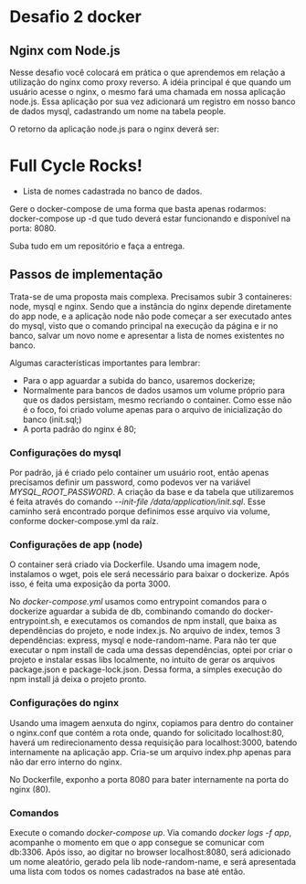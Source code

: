 # Desafio 2 docker

## Nginx com Node.js

Nesse desafio você colocará em prática o que aprendemos em relação a utilização do nginx como proxy reverso. A idéia principal é que quando um usuário acesse o nginx, o mesmo fará uma chamada em nossa aplicação node.js. Essa aplicação por sua vez adicionará um registro em nosso banco de dados mysql, cadastrando um nome na tabela people.

O retorno da aplicação node.js para o nginx deverá ser:

<h1>Full Cycle Rocks!</h1>

- Lista de nomes cadastrada no banco de dados.

Gere o docker-compose de uma forma que basta apenas rodarmos: docker-compose up -d que tudo deverá estar funcionando e disponível na porta: 8080.

Suba tudo em um repositório e faça a entrega.

## Passos de implementação

Trata-se de uma proposta mais complexa. Precisamos subir 3 containeres: node, mysql e nginx. Sendo que a instância do nginx depende diretamente do app node, e a aplicação node não pode começar a ser executado antes do mysql, visto que o comando principal na execução da página e ir no banco, salvar um novo nome e apresentar a lista de nomes existentes no banco.

Algumas características importantes para lembrar:

- Para o app aguardar a subida do banco, usaremos dockerize;
- Normalmente para bancos de dados usamos um volume próprio para que os dados persistam, mesmo recriando o container. Como esse não é o foco, foi criado volume apenas para o arquivo de inicialização do banco (init.sql;)
- A porta padrão do nginx é 80;


### Configurações do mysql

Por padrão, já é criado pelo container um usuário root, então apenas precisamos definir um password, como podevos ver na variável *MYSQL_ROOT_PASSWORD*.
A criação da base e da tabela que utilizaremos é feita através do comando *--init-file /data/application/init.sql*. Esse caminho será encontrado porque definimos esse arquivo via volume, conforme docker-compose.yml da raíz.

### Configurações de app (node)

O container será criado via Dockerfile. Usando uma imagem node, instalamos o wget, pois ele será necessário para baixar o dockerize. Após isso, é feita uma exposição da porta 3000.

No *docker-compose.yml* usamos como entrypoint comandos para o dockerize aguardar a subida de db, combinando comando do docker-entrypoint.sh, e executamos os comandos de npm install, que baixa as dependências do projeto, e node index.js. No arquivo de index, temos 3 dependências: express, mysql e node-random-name. Para não ter que executar o npm install de cada uma dessas dependências, optei por criar o projeto e instalar essas libs localmente, no intuito de gerar os arquivos package.json e package-lock.json. Dessa forma, a simples execução do npm install já deixa o projeto pronto.


### Configurações do nginx

Usando uma imagem aenxuta do nginx, copiamos para dentro do container o nginx.conf que contém a rota onde, quando for solicitado localhost:80, haverá um redirecionamento dessa requisição para localhost:3000, batendo internamente na aplicação app. Cria-se um arquivo index.php apenas para não dar erro interno do nginx.

No Dockerfile, exponho a porta 8080 para bater internamente na porta do nginx (80).


### Comandos
Execute o comando *docker-compose up*. Via comando *docker logs -f app*, acompanhe o momento em que o app consegue se comunicar com db:3306. Após isso, ao digitar no browser localhost:8080, será adicionado um nome aleatório, gerado pela lib node-random-name, e será apresentada uma lista com todos os nomes cadastrados na base até então.